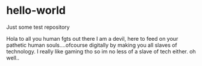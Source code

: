 # hello-world
Just some test repository

Hola to all you human fgts out there 
I am a devil, here to feed on your pathetic human souls....ofcourse digitally by making you all slaves of technology.
I really like gaming tho so im no less of a slave of tech either. 
oh well..
